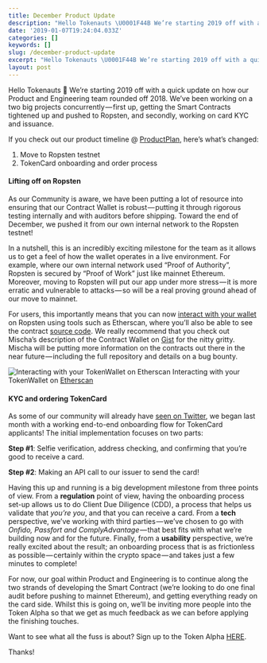 ```yaml
---
title: December Product Update
description: "Hello Tokenauts \U0001F44B We’re starting 2019 off with a quick update on how our Product and Engineering team rounded off 2018. We’ve been…"
date: '2019-01-07T19:24:04.033Z'
categories: []
keywords: []
slug: /december-product-update
excerpt: "Hello Tokenauts \U0001F44B We’re starting 2019 off with a quick update on how our Product and Engineering team rounded off 2018. We’ve been…"
layout: post
---
```


Hello Tokenauts 👋 We’re starting 2019 off with a quick update on how our Product and Engineering team rounded off 2018. We’ve been working on a two big projects concurrently — first up, getting the Smart Contracts tightened up and pushed to Ropsten, and secondly, working on card KYC and issuance.

If you check out our product timeline @ [ProductPlan](https://app.productplan.com/p/WKmCZlrSDYGGdjB9HtBUJZKA9Cl6PCXD), here’s what’s changed:

1.  Move to Ropsten testnet
2.  TokenCard onboarding and order process

#### **Lifting off on Ropsten**

As our Community is aware, we have been putting a lot of resource into ensuring that our Contract Wallet is robust — putting it through rigorous testing internally and with auditors before shipping. Toward the end of December, we pushed it from our own internal network to the Ropsten testnet!

In a nutshell, this is an incredibly exciting milestone for the team as it allows us to get a feel of how the wallet operates in a live environment. For example, where our own internal network used “Proof of Authority”, Ropsten is secured by “Proof of Work” just like mainnet Ethereum. Moreover, moving to Ropsten will put our app under more stress — it is more erratic and vulnerable to attacks — so will be a real proving ground ahead of our move to mainnet.

For users, this importantly means that you can now [interact with your wallet](https://ropsten.etherscan.io/) on Ropsten using tools such as Etherscan, where you’ll also be able to see the contract [source code](https://ropsten.etherscan.io/address/0xc3c09ac893caa9eb238b6313d943af6c64036427#code). We really recommend that you check out Mischa’s description of the Contract Wallet on [Gist](https://gist.github.com/mischat/ca899c58bca9b89b7a9969c56a7b7b01) for the nitty gritty. Mischa will be putting more information on the contracts out there in the near future — including the full repository and details on a bug bounty.

![Interacting with your TokenWallet on [Etherscan](https://ropsten.etherscan.io/)](/images/1__VTHQrA6TxEW2y5f6lMW7vw.png)
Interacting with your TokenWallet on [Etherscan](https://ropsten.etherscan.io/)

#### **KYC and ordering TokenCard**

As some of our community will already have [seen on Twitter](https://twitter.com/tokencard_io/status/1073543521703993344), we began last month with a working end-to-end onboarding flow for TokenCard applicants! The initial implementation focuses on two parts:

**Step #1**: Selfie verification, address checking, and confirming that you’re good to receive a card.

**Step #2**: Making an API call to our issuer to send the card!

Having this up and running is a big development milestone from three points of view. From a **regulation** point of view, having the onboarding process set-up allows us to do Client Due Diligence (CDD), a process that helps us validate that _you’re you_, and that you can receive a card. From a **tech** perspective, we’ve working with third parties — we’ve chosen to go with _Onfido, Passfort and ComplyAdvantage_ — that best fits with what we’re building now and for the future. Finally, from a **usability** perspective, we’re really excited about the result; an onboarding process that is as frictionless as possible — certainly within the crypto space — and takes just a few minutes to complete!

For now, our goal within Product and Engineering is to continue along the two strands of developing the Smart Contract (we’re looking to do one final audit before pushing to mainnet Ethereum), and getting everything ready on the card side. Whilst this is going on, we’ll be inviting more people into the Token Alpha so that we get as much feedback as we can before applying the finishing touches.

Want to see what all the fuss is about? Sign up to the Token Alpha [HERE](http://eepurl.com/ga21Yn).

Thanks!